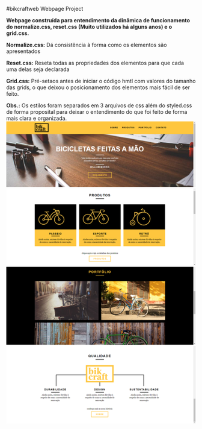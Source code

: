 
#bikcraftweb
 Webpage Project

<strong>Webpage construída para entendimento da dinâmica de funcionamento do normalize.css, reset.css (Muito utilizados há alguns anos) e o grid.css.</strong>

<strong>Normalize.css:</strong>
 Dá consistência à forma como os elementos são apresentados

<strong>Reset.css:</strong>
 Reseta todas as propriedades dos elementos para que cada uma delas seja declarada

<strong>Grid.css:</strong>
 Pré-setaos antes de iniciar o código hmtl com valores do tamanho das grids, o que deixou o posicionamento dos elementos mais fácil de ser feito.

<strong>Obs.:</strong> Os estilos foram separados em 3 arquivos de css além do styled.css de forma proposital para deixar o entendimento do que foi feito de forma mais clara e organizada.
![](.github/bikcraft-1.PNG)
![](.github/bikcraft-2.PNG)
![](.github/bikcraft-3.PNG)
![](.github/bikcraft-4.PNG)


